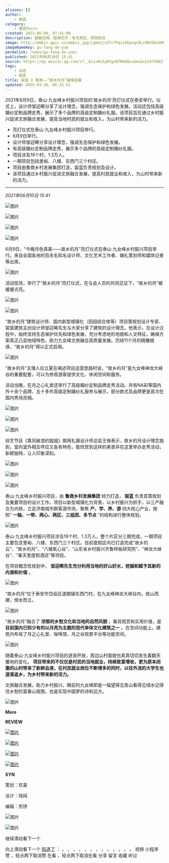 ```yaml
---
aliases: []
author:
    - 袈蓝
category:
    - 袈蓝Posts
created: 2021-06-09, 07:41:00
description: 圆融无碍，圆满无尽；有无相生，阴阳和合
image: http://mmbiz.qpic.cn/mmbiz_jpg/Lgmm2juITcTPqiaIKpnqv9Lz9BXS6ibRMQxgehWJqD4ibqfic2z7bEyicMKlxJ38xkQnleSSdkfvxKrn25FIGajEWvw/0?wx_fmt=jpeg
imageNameKey: gu-fang-de-yue
permalink: /news/gu-fang-de-yue/
published: 2021年06月10日 15:41
source: https://mp.weixin.qq.com/s?__biz=MzIyNTgxNTM4OQ==&mid=2247500278&idx=1&sn=38f803f0885ff9d94f33fec696d90cbc&chksm=e87b7fc4df0cf6d2c95cfac25fce3a5b97f17649841f2610c16af7aec8b2c7b1fb14c275824e&scene=126&sessionid=1742967511#rd
tags:
    - 动态
    - 袈蓝
title: 袈蓝 X 鲁商——“故乡的月”璀璨启幕
updated: 2025-03-26, 06:25:52
---
```


2021年6月9日，泰山·九女峰乡村振兴项目的‘故乡的月’亮灯仪式在泰安举行。仪式上，设计师邹迎晞分享了设计理念，强调生态保护和绿色发展。活动还包括高级婚纱定制品牌走秀，展示了多个品牌的高级定制婚纱礼服。该项目旨在通过乡村振兴促进文旅融合发展，提高当地村民的就业和收入，为山村带来新的活力。

<!--more-->

- 亮灯仪式在泰山·九女峰乡村振兴项目举行。
- 6月9日举行。
- 设计师邹迎晞分享设计理念，强调生态保护和绿色发展。
- 有高级婚纱定制品牌走秀，展示多个品牌的高级定制婚纱礼服。
- 项目涉及19个村，1.3万人。
- 一期项目包括里峪、八楼、东西门三个村庄。
- 项目由鲁商乡村发展集团打造，袈蓝负责规划及设计。
- 该项目通过乡村振兴促进文旅融合发展，提高村民就业和收入，为山村带来新的活力。

---

_2021年06月10日 15:41_

![图片](https://mmbiz.qpic.cn/mmbiz_gif/Lgmm2juITcTPqiaIKpnqv9Lz9BXS6ibRMQ1sfcQOsZ1m1PKEiaD3r2HUFn4Qvd0XQtnibuXN7UFx0Ap7afkbkiabraQ/640?wx_fmt=gif&tp=webp&wxfrom=5&wx_lazy=1)

![图片](https://mmbiz.qpic.cn/mmbiz_jpg/Lgmm2juITcTPqiaIKpnqv9Lz9BXS6ibRMQzTMcwkDMn2iaB3qVnuCzvzFk9JCZQDibBbiaicVesicr73JK48bdIeluTBg/640?wx_fmt=jpeg&tp=webp&wxfrom=5&wx_lazy=1&wx_co=1)

![图片](https://mmbiz.qpic.cn/mmbiz_png/Lgmm2juITcTPqiaIKpnqv9Lz9BXS6ibRMQpfbvicvDa9NlLu9V21jicvxLYhuUicoy4HsF6aicDEbVVbtPm8GUqgkiabw/640?wx_fmt=png&tp=webp&wxfrom=5&wx_lazy=1&wx_co=1)

![图片](https://mmbiz.qpic.cn/mmbiz_jpg/Lgmm2juITcTPqiaIKpnqv9Lz9BXS6ibRMQvd53RG4iaRqXOJJPmo5doYvfOaicvKTUTvvXT8l4ianpSOvSvicBSEW5yw/640?wx_fmt=jpeg&tp=webp&wxfrom=5&wx_lazy=1&wx_co=1)

6月9日，“今晚月色真美——故乡的月”亮灯仪式在泰山·九女峰乡村振兴项目举行。来自全国各地的百余名知名设计师、文化艺术工作者、婚礼策划师和媒体记者等出席。

![图片](https://mmbiz.qpic.cn/mmbiz_jpg/Lgmm2juITcTPqiaIKpnqv9Lz9BXS6ibRMQcIHdLIjkO0ngU21QbeFic7PxdEHcdvDpf4aoDxB3U76vB0iaFhBk1MQA/640?wx_fmt=jpeg&tp=webp&wxfrom=5&wx_lazy=1&wx_co=1)

活动现场，举行了“故乡的月”亮灯仪式，在与会人员的共同见证下，“故乡的月”被缓缓点亮。

![图片](https://mmbiz.qpic.cn/mmbiz_jpg/Lgmm2juITcTPqiaIKpnqv9Lz9BXS6ibRMQphR7DvDF31ClDbtV0LQgIV8PUCTLGWTEkaukNjGNtTxR7byE25Cgxg/640?wx_fmt=jpeg&tp=webp&wxfrom=5&wx_lazy=1&wx_co=1)

![图片](https://mmbiz.qpic.cn/mmbiz_jpg/Lgmm2juITcTPqiaIKpnqv9Lz9BXS6ibRMQVTuMrKbxsXvUtvFaVQNXjLGhToOH8LsJeRnQNkvd3GeFhBIHIWk3Gg/640?wx_fmt=jpeg&tp=webp&wxfrom=5&wx_lazy=1&wx_co=1)

“故乡的月”建筑设计师、国内新型城镇化（田园综合体等）项目策规划设计专家、袈篮建筑主创设计师邹迎晞先生与大家分享了建筑的设计理念。他表示，在设计过程中，始终坚持生态保护优先和绿色发展，充分考虑地形地貌和人文特征，确保方案真正凸显地域特色，助力九女峰文旅融合高质量发展。历经11个月的精雕细琢，“故乡的月”得以正式启用。

![图片](https://mmbiz.qpic.cn/mmbiz_jpg/Lgmm2juITcTPqiaIKpnqv9Lz9BXS6ibRMQ5aO2f6QwurR4uffSglGib5mBNtyGKicmjZLZdvGa4S4SPka69HMtz1hA/640?wx_fmt=jpeg&tp=webp&wxfrom=5&wx_lazy=1&wx_co=1)

“故乡的月”主理人应立夏在阐述项目运营思路时说，“故乡的月”是九女峰神龙大峡谷的重要配套，可以为参观游客提供文化、休闲空间和服务。

活动当晚，在月之心礼堂还举行了高级婚纱定制品牌走秀活动。共有NA彩等国内外十余个品牌、五十多件高级定制婚纱礼服参与展示，部分款式及品牌更是首次在国内秀场亮相。

![图片](https://mmbiz.qpic.cn/mmbiz_jpg/Lgmm2juITcTPqiaIKpnqv9Lz9BXS6ibRMQRMk4u6rvpEW7eb46WEagDv4g6nvd1YpUL6IZftMdBwibJbbQcZaUYiag/640?wx_fmt=jpeg&tp=webp&wxfrom=5&wx_lazy=1&wx_co=1)

![图片](https://mmbiz.qpic.cn/mmbiz_jpg/Lgmm2juITcTPqiaIKpnqv9Lz9BXS6ibRMQJPdbHM4raYCLSTlfLmp15cq9okA1iaTmUEicysuELvAtF9xuBUb6qcCg/640?wx_fmt=jpeg&tp=webp&wxfrom=5&wx_lazy=1&wx_co=1)

![图片](https://mmbiz.qpic.cn/mmbiz_jpg/Lgmm2juITcTPqiaIKpnqv9Lz9BXS6ibRMQtL9pLuhVlBSqMHWFqwxhcD1Ixts7g7Y6rm5n68TibInKibHVfVRlBFNg/640?wx_fmt=jpeg&tp=webp&wxfrom=5&wx_lazy=1&wx_co=1)

综艺节目《乘风破浪的姐姐》御用礼服设计师总监王锋表示，故乡的月设计理念独到，室内室外相互呼应又各有特色，能欣赏到这样的美景并在这里举办走秀活动，新颖独特，让人印象深刻。

![图片](https://mmbiz.qpic.cn/mmbiz_jpg/Lgmm2juITcTPqiaIKpnqv9Lz9BXS6ibRMQKLNcOneGUj0WoDZ5RO86z8SlwlA2hb2QhvTZTVMEib2xGHvXrH3ehhg/640?wx_fmt=jpeg&tp=webp&wxfrom=5&wx_lazy=1&wx_co=1)

![图片](https://mmbiz.qpic.cn/mmbiz_jpg/Lgmm2juITcTPqiaIKpnqv9Lz9BXS6ibRMQMdnpyCBmY0nEI7EkOsJJTxR6lzhfwXzD8QfFHSpe1eRia8tUV1TC2IA/640?wx_fmt=jpeg&tp=webp&wxfrom=5&wx_lazy=1&wx_co=1)

![图片](https://mmbiz.qpic.cn/mmbiz_gif/Lgmm2juITcTPqiaIKpnqv9Lz9BXS6ibRMQKYwGWicKr6hXsoHUF5sibBfjvxLy5bg90Dj6knxuicFpribyTKBHW5AIWQ/640?wx_fmt=gif&tp=webp&wxfrom=5&wx_lazy=1)

泰山·九女峰乡村振兴项目，由 **鲁商乡村发展集团** 倾力打造， **袈蓝** 负责其策规划及重要项目的设计工作。项目以新型城镇化为背景，以乡村振兴为抓手，以三产融合为内核，立足济南城市群客源市场，聚焦 **产、学、养、游** 四大核心产业，按照“ **一轴、一带、两心、两区、三组团、多节点** ”的结构进行整体规划。

![图片](https://mmbiz.qpic.cn/mmbiz_png/Lgmm2juITcTPqiaIKpnqv9Lz9BXS6ibRMQxibcO8PCB0M5qIibnYMsvQjE0894pFSnhIuf3fibwLfTh9f4QkszA2fOw/640?wx_fmt=png&tp=webp&wxfrom=5&wx_lazy=1&wx_co=1)

泰山·九女峰乡村振兴项目涉及19个村、1.3万人，整个片区分三期完成，一期项目主要包含里峪、八楼、东西门三个村庄。目前度假区内已打造完成“故乡的云”、“故乡的月”、“八楼氧心谷”、“山东省乡村振兴齐鲁样板研究院”、“神龙大峡谷”、“春天里度假酒店”等项目。

在项目概念性规划中， **邹迎晞先生充分利用当地的好山好水，挖掘和赋予其新的内涵和价值** 。

![图片](https://mmbiz.qpic.cn/mmbiz_png/Lgmm2juITcTPqiaIKpnqv9Lz9BXS6ibRMQiaonibq6gh4yfw6JokKkxBFaVpTbgOhHM67KcyuqH4XicL5QjYTLTp6Pg/640?wx_fmt=png&tp=webp&wxfrom=5&wx_lazy=1&wx_co=1)

“故乡的月”位于泰安市岱岳区道朗镇东西门村，在九女峰神龙大峡谷内，依山而建，傍水而立。

![图片](https://mmbiz.qpic.cn/mmbiz_jpg/Lgmm2juITcTPqiaIKpnqv9Lz9BXS6ibRMQCcID5qjLvdhsmWDdNzhQ2d2H0hSQiby02qa76Xzhn5GYLQmaAOCYibvQ/640?wx_fmt=jpeg&tp=webp&wxfrom=5&wx_lazy=1&wx_co=1)

“故乡的月”融合了 **浓郁的乡愁文化和当地的自然风貌** ，兼具观赏和实用价值，是 **目前国内已知少有的以月亮为主题的现代单体文化建筑之一** 。在空间功能上，建筑内布局了月之心礼堂、咖啡馆、月之谷观景平台等功能空间。

![图片](https://mmbiz.qpic.cn/mmbiz_jpg/Lgmm2juITcTPqiaIKpnqv9Lz9BXS6ibRMQe1xNodRibx1qhM5y75dicU8CXyjffqf5jtOxmJtLJzZgGb1XriaAfPQKQ/640?wx_fmt=jpeg&tp=webp&wxfrom=5&wx_lazy=1&wx_co=1)

随着泰山·九女峰乡村振兴项目的逐渐开放，周边山村面貌也真真切切发生着翻天覆地的变化。 **项目带来的不仅仅是村民的当地就业，持续致富增收，更为原本闭塞的山村带来了新鲜血液，在村民就业岗位不断增多的同时，以往外流的大学生也逐渐返乡，为乡村带来新的活力。**

文旅融合发展，助力乡村振兴，眼前的九女峰即是一幅望得见青山看得见绿水记得住乡愁的富春山居图，也是实现中国梦的诗和远方。

![图片](https://mmbiz.qpic.cn/mmbiz_jpg/Lgmm2juITcTPqiaIKpnqv9Lz9BXS6ibRMQOfUSzVmAibswrySHRY5WBHYrA5pjj0tfUDMq64DBbAicJWP4ia0GXQrFA/640?wx_fmt=jpeg&tp=webp&wxfrom=5&wx_lazy=1&wx_co=1)

**More**

**REVIEW**

[![图片](https://mmbiz.qpic.cn/mmbiz_png/Lgmm2juITcTPqiaIKpnqv9Lz9BXS6ibRMQaW67t6ib4uwXYyyMSxoy2wOwHk29fSFUqTeqMpZ4gN9yRR2QlObaCSA/640?wx_fmt=png&tp=webp&wxfrom=5&wx_lazy=1&wx_co=1)](http://mp.weixin.qq.com/s?__biz=MzIyNTgxNTM4OQ==&mid=2247496693&idx=1&sn=3dd43d9bfd21a4da84b503dc702762fa&chksm=e87b4dc7df0cc4d1d3618cee5e966a8b766b4dd0c8f23778891fa57c665b2027c4fcd59e3f3b&scene=21#wechat_redirect)

[![图片](https://mmbiz.qpic.cn/mmbiz_png/Lgmm2juITcTPqiaIKpnqv9Lz9BXS6ibRMQRBdbqFvaLicv6d7178DjWwZtkrgewOCZh6ysEibph3qAiaAJqib2ibX3e0Q/640?wx_fmt=png&tp=webp&wxfrom=5&wx_lazy=1&wx_co=1)](http://mp.weixin.qq.com/s?__biz=MzIyNTgxNTM4OQ==&mid=2247497238&idx=1&sn=0c4189337bf10aa689a74e3784b7e415&chksm=e87b4824df0cc132d11c9e8fe0a800cbf444cfffc7274db4bf28fa539b3e469c0d0f78e1fac0&scene=21#wechat_redirect)

[![图片](https://mmbiz.qpic.cn/mmbiz_png/Lgmm2juITcTPqiaIKpnqv9Lz9BXS6ibRMQjxAv5yicAsIjxUhqdIqOvRVXW5Pjpb1dia0ghtGzqL0sT1OwTKPj276g/640?wx_fmt=png&tp=webp&wxfrom=5&wx_lazy=1&wx_co=1)](http://mp.weixin.qq.com/s?__biz=MzIyNTgxNTM4OQ==&mid=2247500118&idx=1&sn=30d6966542326727a370f97ac10cd4ad&chksm=e87b7f64df0cf67268b8f31f613564adfb5c645595cbbdb3d307007e5f21bfaba1995d33615f&scene=21#wechat_redirect)

[![图片](https://mmbiz.qpic.cn/mmbiz_png/Lgmm2juITcTPqiaIKpnqv9Lz9BXS6ibRMQ8pLrhfgv3DMYQ2BN4mGnEiayy3qsfX9ZKJ8OggagObxOzO66I4n0icag/640?wx_fmt=png&tp=webp&wxfrom=5&wx_lazy=1&wx_co=1)](http://mp.weixin.qq.com/s?__biz=MzIyNTgxNTM4OQ==&mid=2247500182&idx=1&sn=ab4c0cf2683c39194a44fada35f2897c&chksm=e87b7fa4df0cf6b2990aed0044704a72ec66e9774a808f6d362786c53110da80ddf4a7141cf1&scene=21#wechat_redirect)

**SYN**

策划：欢喜

设计：纯纯

编辑：煎饼

![图片](https://mmbiz.qpic.cn/mmbiz_jpg/JAmoicg6kibqtkYoFT2cWKAXQP0XRdC8IDXj19xh8b9mqHVyzQPGZIaic3ba9ra7qic34S6gjWObT410jkZ8iaxyIgA/640?wx_fmt=jpeg&tp=webp&wxfrom=5&wx_lazy=1&wx_co=1)

![图片](https://mmbiz.qpic.cn/mmbiz_gif/JAmoicg6kibqtkYoFT2cWKAXQP0XRdC8IDuxcJ79RwLDa0ltFZ7fL6ZIudeUhevo3BZ21koA1brUoICwMay8ibkCA/640?wx_fmt=gif&tp=webp&wxfrom=5&wx_lazy=1)

继续滑动看下一个

向上滑动看下一个 [知道了](https://mp.weixin.qq.com/) ： ， ， ， ， ， ， ， ， ， ， ， ， 。 视频 小程序 赞 ，轻点两下取消赞 在看 ，轻点两下取消在看 分享 留言 收藏 听过
